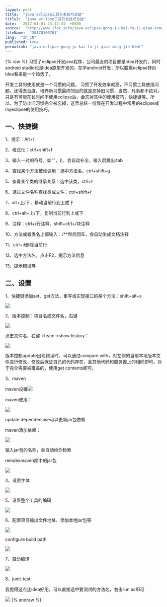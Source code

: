 ```yaml
---
layout: post
title:  "java eclipse工具开发技巧总结"
title2:  "java eclipse工具开发技巧总结"
date:   2017-01-01 23:47:41  +0800
source:  "http://www.jfox.info/java-eclipse-gong-ju-kai-fa-ji-qiao-zong-jie.html"
fileName:  "20170100761"
lang:  "zh_CN"
published: true
permalink: "java-eclipse-gong-ju-kai-fa-ji-qiao-zong-jie.html"
---
```

{% raw %}
习惯了eclipse开发java程序，公司最近的项目都是idea开发的，同时android studio也是idea原型开发的，在学android开发，所以脱离eclipse转向idea看来是一个趋势了。

开发工具的使用就是一个习惯的问题， 习惯了开发效率就高，不习惯工具使用问题，还得去百度。培养新习惯最终的目的就是忘掉旧习惯，当然，凡事都不绝对，只是有可能在长时间不使用eclipse后，会忘掉其中的使用技巧，快捷键等。所以，为了防止旧习惯完全被忘掉，这里总结一份我在开发过程中常用的eclipse或myeclipse的使用技巧。

## 一、快捷键

1、提示：Alt+/

2、格式化：ctrl+shift+f

3、输入一对的符号，如””，()，会自动补全，输入后跳出:tab

4、查找某个方法被谁调用：选中方法名，ctrl+shift+g

5、查看某个类的继承关系：选中该类，ctrl+t

6、通过文件名称查找类或文件：ctrl+shift+r

7、alt+上/下，移动当前行到上或下

8、ctrl+alt+上/下，复制当前行到上或下

9、注释：ctrl+/行注释、shift+ctrl+/块注释

10、方法或者类名上部输入：/**然后回车，会自动生成文档注释

11、ctrl+d删除当前行

12、选中方法名，点击F2，提示方法信息

13、提示错误等

## 二、设置

1、快捷键添加set、get方法，重写或实现接口的某个方法：shift+alt+s

![](4a5c0ae.png)

2、版本控制：项目名或文件名，右键

![](7f1d888.png)

点击文件名，右键->team->show history：

![](781f97c.png)

版本控制update出现错误时，可以通过compare with，对左侧的当前本地版本文件进行修改，修改后保证自己的代码存在，且其他代码和服务器上的相同即可。对于完全需要被覆盖的，使用get contents即可。

3、maven

maven设置![](9817c23.png)

maven使用：

![](04aeafe.png)

update dependencise可以更新jar包依赖

maven添加依赖：

![](043cc60.png)

输入jar包的名称，会自动给你检索

reindexmaven库中的jar包

![](8dc2d05.png)

4、设置字体

![](e6a62a5.png)

5、设置整个工具的编码

![](620b767.png)

6、配置项目输出文件地址、添加本地jar包等

![](85eae82.png)

configure build path

![](c0c5ad0.png)

7、自动编译

![](96f7944.png)

8、junit-test

我觉得这点比idea好用，可以直接选中要测试的方法名，右击run as即可

![](a31dccb.png)
{% endraw %}